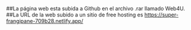 ##La página web esta subida a Github en el archivo .rar llamado Web4U.
##La URL de la web subido a un sitio de free hosting es https://super-frangipane-709b28.netlify.app/
